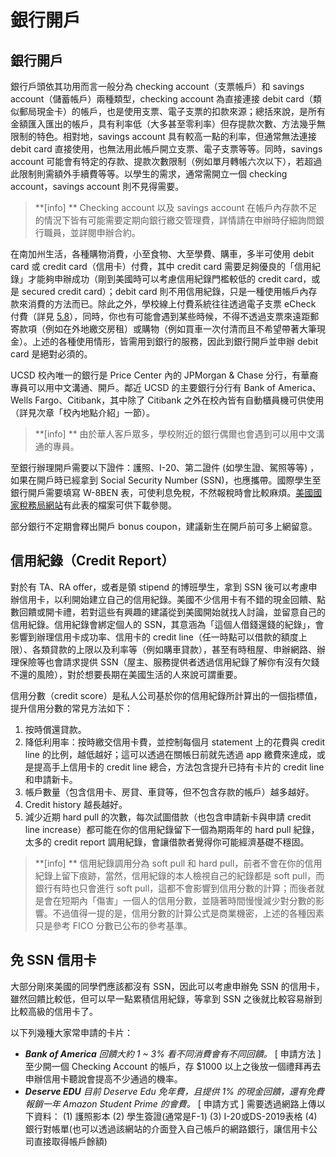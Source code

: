 # 銀行開戶

## 銀行開戶

銀行戶頭依其功用而言一般分為 checking account（支票帳戶）和 savings account（儲蓄帳戶）兩種類型，checking account 為直接連接 debit card（類似郵局現金卡）的帳戶，也是使用支票、電子支票的扣款來源；總括來說，是所有金額匯入匯出的帳戶，具有利率低（大多甚至零利率）但存提款次數、方法幾乎無限制的特色。相對地，savings account 具有較高一點的利率，但通常無法連接 debit card 直接使用，也無法用此帳戶開立支票、電子支票等等。同時，savings account 可能會有特定的存款、提款次數限制（例如單月轉帳六次以下），若超過此限制則需額外手續費等等。以學生的需求，通常需開立一個 checking account，savings account 則不見得需要。

> **[info] **
> Checking account 以及 savings account 在帳戶內存款不足的情況下皆有可能需要定期向銀行繳交管理費，詳情請在申辦時仔細詢問銀行職員，並詳閱申辦合約。

在南加州生活，各種購物消費，小至食物、大至學費、購車，多半可使用 debit card 或 credit card（信用卡）付費，其中 credit card 需要足夠優良的「信用紀錄」才能夠申辦成功（剛到美國時可以考慮信用紀錄門檻較低的 credit card，或是 secured credit card）；debit card 則不用信用紀錄，只是一種使用帳戶內存款來消費的方法而已。除此之外，學校線上付費系統往往透過電子支票 eCheck 付費（詳見 [5.8](yin_xing_kai_hu_yu_yu_xin_yong_ji_lu.md)），同時，你也有可能會遇到某些時候，不得不透過支票來遠距郵寄款項（例如在外地繳交房租）或購物（例如買車一次付清而且不希望帶著大筆現金）。上述的各種使用情形，皆需用到銀行的服務，因此到銀行開戶並申辦 debit card 是絕對必須的。

UCSD 校內唯一的銀行是 Price Center 內的 JPMorgan & Chase 分行，有華裔專員可以用中文溝通、開戶。鄰近 UCSD 的主要銀行分行有 Bank of America、Wells Fargo、Citibank，其中除了 Citibank 之外在校內皆有自動櫃員機可供使用（詳見次章「校內地點介紹」一節）。
> **[info] **
> 由於華人客戶眾多，學校附近的銀行偶爾也會遇到可以用中文溝通的專員。

至銀行辦理開戶需要以下證件：護照、I-20、第二證件 (如學生證、駕照等等) ，如果在開戶時已經拿到 Social Security Number (SSN)，也應攜帶。國際學生至銀行開戶需要填寫 W-8BEN 表，可使利息免稅，不然報稅時會比較麻煩。[美國國家稅務局網站](http://www.irs.gov)有此表的檔案可供下載參閱。

部分銀行不定期會釋出開戶 bonus coupon，建議新生在開戶前可多上網留意。

## 信用紀錄（Credit Report）

對於有 TA、RA offer，或者是領 stipend 的博班學生，拿到 SSN 後可以考慮申辦信用卡，以利開始建立自己的信用紀錄。美國不少信用卡有不錯的現金回饋、點數回饋或開卡禮，若對這些有興趣的建議從到美國開始就找人討論，並留意自己的信用紀錄。信用紀錄會綁定個人的 SSN，其意涵為「這個人借錢還錢的紀錄」，會影響到辦理信用卡成功率、信用卡的 credit line（任一時點可以借款的額度上限）、各類貸款的上限以及利率等（例如購車貸款），甚至有時租屋、申辦網路、辦理保險等也會請求提供 SSN（屋主、服務提供者透過信用紀錄了解你有沒有欠錢不還的風險），對於想要長期在美國生活的人來說可謂重要。

信用分數（credit score）是私人公司基於你的信用紀錄所計算出的一個指標值，提升信用分數的常見方法如下：
1. 按時償還貸款。
2. 降低利用率：按時繳交信用卡費，並控制每個月 statement 上的花費與 credit line 的比例，越低越好；這可以透過在關帳日前就先透過 app 繳費來達成，或是提高手上信用卡的 credit line 總合，方法包含提升已持有卡片的 credit line 和申請新卡。
3. 帳戶數量（包含信用卡、房貸、車貸等，但不包含存款的帳戶）越多越好。
4. Credit history 越長越好。
5. 減少近期 hard pull 的次數，每次試圖借款（也包含申請新卡與申請 credit line increase）都可能在你的信用紀錄留下一個為期兩年的 hard pull 紀錄，太多的 credit report 調用紀錄，會讓借款者覺得你可能經濟基礎不穩固。

> **[info] **
> 信用紀錄調用分為 soft pull 和 hard pull，前者不會在你的信用紀錄上留下痕跡，當然，信用紀錄的本人檢視自己的紀錄都是 soft pull，而銀行有時也只會進行 soft pull，這都不會影響到信用分數的計算；而後者就是會在短期內「傷害」一個人的信用分數，並隨著時間慢慢減少對分數的影響。不過值得一提的是，信用分數的計算公式是商業機密，上述的各種因素只是參考 FICO 分數已公布的參考基準。

## 免 SSN 信用卡
大部分剛來美國的同學們應該都沒有 SSN，因此可以考慮申辦免 SSN 的信用卡，雖然回饋比較低，但可以早一點累積信用紀錄，等拿到 SSN 之後就比較容易辦到比較高級的信用卡了。

以下列幾種大家常申請的卡片：
-   ***Bank of America***
    *回饋大約 1 ~ 3% 看不同消費會有不同回饋。*
    [ 申請方法 ]
    至少開一個 Checking Account 的帳戶，存 $1000 以上之後放一個禮拜再去申辦信用卡聽說會提高不少通過的機率。
-   ***Deserve EDU***
    *目前 Deserve Edu 免年費，且提供 1% 的現金回饋，還有免費報銷一年 Amazon Student Prime 的會費。*
    [ 申請方式 ]
    需要透過網路上傳以下資料：
    (1) 護照影本
    (2) 學生簽證(通常是F-1)
    (3) I-20或DS-2019表格
    (4) 銀行對帳單(也可以透過該網站的介面登入自己帳戶的網路銀行，讓信用卡公司直接取得帳戶餘額)
